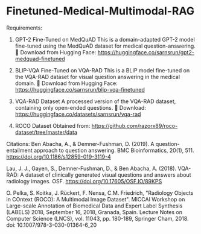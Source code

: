 # Finetuned-Medical-Multimodal-RAG

Requirements:
1. GPT-2 Fine-Tuned on MedQuAD
This is a domain-adapted GPT-2 model fine-tuned using the MedQuAD dataset for medical question-answering.
🔗 Download from Hugging Face: https://huggingface.co/sarnsrun/gpt2-medquad-finetuned

2. BLIP-VQA Fine-Tuned on VQA-RAD
This is a BLIP model fine-tuned on the VQA-RAD dataset for visual question answering in the medical domain.
🔗 Download from Hugging Face: https://huggingface.co/sarnsrun/blip-vqa-finetuned

3. VQA-RAD Dataset
A processed version of the VQA-RAD dataset, containing only open-ended questions.
🔗 Download: https://huggingface.co/datasets/sarnsrun/vqa-rad

4. ROCO Dataset
Obtained from: https://github.com/razorx89/roco-dataset/tree/master/data

Citations:
Ben Abacha, A., & Demner-Fushman, D. (2019). A question-entailment approach to question answering. BMC Bioinformatics, 20(1), 511. https://doi.org/10.1186/s12859-019-3119-4

Lau, J. J., Gayen, S., Demner-Fushman, D., & Ben Abacha, A. (2018). VQA-RAD: A dataset of clinically generated visual questions and answers about radiology images. OSF. https://doi.org/10.17605/OSF.IO/89KPS

O. Pelka, S. Koitka, J. Rückert, F. Nensa, C.M. Friedrich,
"Radiology Objects in COntext (ROCO): A Multimodal Image Dataset".
MICCAI Workshop on Large-scale Annotation of Biomedical Data and Expert Label Synthesis (LABELS) 2018, September 16, 2018, Granada, Spain. Lecture Notes on Computer Science (LNCS), vol. 11043, pp. 180-189, Springer Cham, 2018.
doi: 10.1007/978-3-030-01364-6_20
